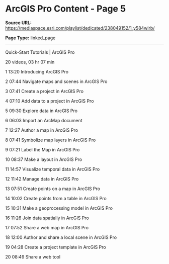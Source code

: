 # ArcGIS Pro Content - Page 5

**Source URL:** https://mediaspace.esri.com/playlist/dedicated/238049152/1_y584wlrb/

**Page Type:** linked_page

---

Quick-Start Tutorials | ArcGIS Pro

20 videos, 03 hr 07 min

1 13:20 Introducing ArcGIS Pro

2 07:44 Navigate maps and scenes in ArcGIS Pro

3 07:41 Create a project in ArcGIS Pro

4 07:10 Add data to a project in ArcGIS Pro

5 09:30 Explore data in ArcGIS Pro

6 06:03 Import an ArcMap document

7 12:27 Author a map in ArcGIS Pro

8 07:41 Symbolize map layers in ArcGIS Pro

9 07:21 Label the Map in ArcGIS Pro

10 08:37 Make a layout in ArcGIS Pro

11 14:57 Visualize temporal data in ArcGIS Pro

12 11:42 Manage data in ArcGIS Pro

13 07:51 Create points on a map in ArcGIS Pro

14 10:02 Create points from a table in ArcGIS Pro

15 10:31 Make a geoprocessing model in ArcGIS Pro

16 11:26 Join data spatially in ArcGIS Pro

17 07:52 Share a web map in ArcGIS Pro

18 12:00 Author and share a local scene in ArcGIS Pro

19 04:28 Create a project template in ArcGIS Pro

20 08:49 Share a web tool